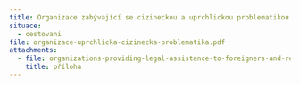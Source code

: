```yaml
---
title: Organizace zabývající se cizineckou a uprchlickou problematikou
situace:
  - cestovani
file: organizace-uprchlicka-cizinecka-problematika.pdf
attachments:
  - file: organizations-providing-legal-assistance-to-foreigners-and-refugees-in-the-czech-republic.pdf
    title: příloha
---
```

